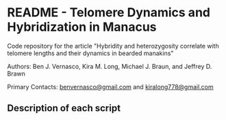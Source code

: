 # README - Telomere Dynamics and Hybridization in Manacus
Code repository for the article "Hybridity and heterozygosity correlate with telomere lengths and their dynamics in bearded manakins"

Authors: Ben J. Vernasco, Kira M. Long, Michael J. Braun, and Jeffrey D. Brawn

Primary Contacts: benvernasco@gmail.com and kiralong778@gmail.com

## Description of each script

